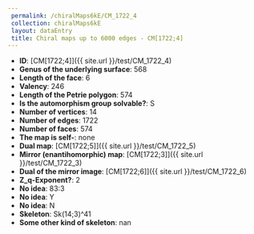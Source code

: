 ```yaml
--- 
 permalink: /chiralMaps6kE/CM_1722_4 
 collection: chiralMaps6kE
 layout: dataEntry
 title: Chiral maps up to 6000 edges - CM[1722;4]
---
```


- **ID**: [CM[1722;4]]({{ site.url }}/test/CM_1722_4)
- **Genus of the underlying surface**: 568
- **Length of the face**: 6
- **Valency**: 246
- **Length of the Petrie polygon**: 574
- **Is the automorphism group solvable?**: S
- **Number of vertices**: 14
- **Number of edges**: 1722
- **Number of faces**: 574
- **The map is self-**: none
- **Dual map**: [CM[1722;5]]({{ site.url }}/test/CM_1722_5)
- **Mirror (enantihomorphic) map**: [CM[1722;3]]({{ site.url }}/test/CM_1722_3)
- **Dual of the mirror image**: [CM[1722;6]]({{ site.url }}/test/CM_1722_6)
- **Z_q-Exponent?**: 2
- **No idea**:  83:3
- **No idea**: Y
- **No idea**: N
- **Skeleton**: Sk(14;3)^41
- **Some other kind of skeleton**: nan
